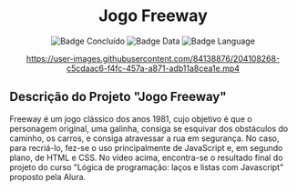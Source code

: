 <h1 align="center"> Jogo Freeway </h1>

<div style="display: inline_block" align="center">
  
  ![Badge Concluído](http://img.shields.io/static/v1?label=STATUS&message=CONCLUÍDO&color=GREEN&style=for-the-badge)
  ![Badge Data](http://img.shields.io/static/v1?label=RELEASE%20DATE&message=NOVEMBER&color=00BFFF&style=for-the-badge)
  ![Badge Language](http://img.shields.io/static/v1?label=MOST%20USED%20LANGUAGE&message=JAVASCRIPT&color=F08080&style=for-the-badge)

</div>

<div align="center">

   https://user-images.githubusercontent.com/84138876/204108268-c5cdaac6-f4fc-457a-a871-adb11a8cea1e.mp4
   
</div>

<h2>Descrição do Projeto "Jogo Freeway"</h2>

<p>
  Freeway é um jogo clássico dos anos 1981, cujo objetivo é que o personagem original, uma galinha, consiga se esquivar dos obstáculos do caminho, os carros, e consiga atravessar a rua em segurança. No caso, para recriá-lo, fez-se o uso principalmente de JavaScript e, em segundo plano, de HTML e CSS. No vídeo acima, encontra-se o resultado final do projeto do curso "Lógica de programação: laços e listas com Javascript" proposto pela Alura.
<p>
